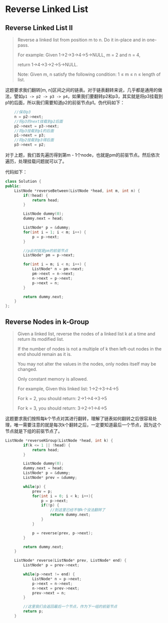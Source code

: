 # Reverse Linked List

## Reverse Linked List II

> Reverse a linked list from position m to n. Do it in-place and in one-pass.
>
> For example: Given 1-&gt;2-&gt;3-&gt;4-&gt;5-&gt;NULL, m = 2 and n = 4,
>
> return 1-&gt;4-&gt;3-&gt;2-&gt;5-&gt;NULL.
>
> Note: Given m, n satisfy the following condition: 1 ≤ m ≤ n ≤ length of list.

这题要求我们翻转\[m, n\]区间之间的链表。对于链表翻转来说，几乎都是通用的做法，譬如`p1 -> p2 -> p3 -> p4`，如果我们要翻转p2和p3，其实就是将p3挂载到p1的后面，所以我们需要知道p2的前驱节点p1。伪代码如下：

```cpp
    //保存p3
    n = p2->next;
    //将p3的next挂载到p2后面
    p2->next = p3->next;
    //将p3挂载到p1的后面
    p1->next = p3;
    //将p2挂载到p3得后面
    p3->next = p2;
```

对于上题，我们首先遍历得到第m - 1个node，也就是pm的前驱节点。然后依次遍历，处理挂载问题就可以了。

代码如下：

```cpp
class Solution {
public:
    ListNode *reverseBetween(ListNode *head, int m, int n) {
        if(!head) {
            return head;
        }

        ListNode dummy(0);
        dummy.next = head;

        ListNode* p = &dummy;
        for(int i = 1; i < m; i++) {
            p = p->next;
        }

        //p此时就是pm的前驱节点
        ListNode* pm = p->next;

        for(int i = m; i < n; i++) {
            ListNode* n = pm->next;
            pm->next = n->next;
            n->next = p->next;
            p->next = n;
        }

        return dummy.next;
    }
};
```

## Reverse Nodes in k-Group

> Given a linked list, reverse the nodes of a linked list k at a time and return its modified list.
>
> If the number of nodes is not a multiple of k then left-out nodes in the end should remain as it is.
>
> You may not alter the values in the nodes, only nodes itself may be changed.
>
> Only constant memory is allowed.
>
> For example, Given this linked list: 1-&gt;2-&gt;3-&gt;4-&gt;5
>
> For k = 2, you should return: 2-&gt;1-&gt;4-&gt;3-&gt;5
>
> For k = 3, you should return: 3-&gt;2-&gt;1-&gt;4-&gt;5

这题要求我们按照每k个节点对其进行翻转，理解了链表如何翻转之后很容易处理，唯一需要注意的就是每次k个翻转之后，一定要知道最后一个节点，因为这个节点就是下组的前驱节点了。

```cpp
ListNode *reverseKGroup(ListNode *head, int k) {
        if(k <= 1 || !head) {
            return head;
        }

        ListNode dummy(0);
        dummy.next = head;
        ListNode* p = &dummy;
        ListNode* prev = &dummy;

        while(p) {
            prev = p;
            for(int i = 0; i < k; i++){
                p = p->next;
                if(!p) {
                    //到这里已经不够k个没法翻转了
                    return dummy.next;
                }
            }

            p = reverse(prev, p->next);
        }

        return dummy.next;
    }

    ListNode* reverse(ListNode* prev, ListNode* end) {
        ListNode* p = prev->next;

        while(p->next != end) {
            ListNode* n = p->next;
            p->next = n->next;
            n->next = prev->next;
            prev->next = n;
        }

        //这里我们会返回最后一个节点，作为下一组的前驱节点
        return p;
    }
```

